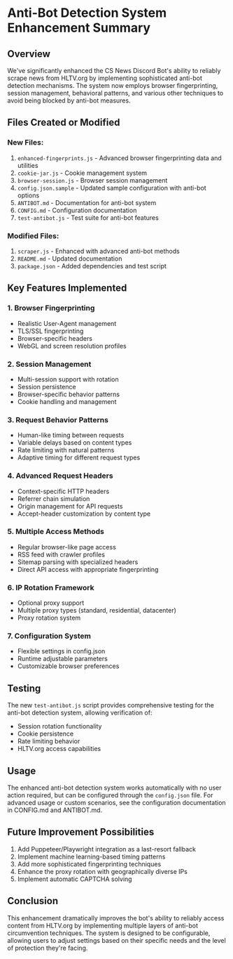 # Anti-Bot Detection System Enhancement Summary

## Overview
We've significantly enhanced the CS News Discord Bot's ability to reliably scrape news from HLTV.org by implementing sophisticated anti-bot detection mechanisms. The system now employs browser fingerprinting, session management, behavioral patterns, and various other techniques to avoid being blocked by anti-bot measures.

## Files Created or Modified

### New Files:
1. `enhanced-fingerprints.js` - Advanced browser fingerprinting data and utilities
2. `cookie-jar.js` - Cookie management system
3. `browser-session.js` - Browser session management
4. `config.json.sample` - Updated sample configuration with anti-bot options
5. `ANTIBOT.md` - Documentation for anti-bot system
6. `CONFIG.md` - Configuration documentation
7. `test-antibot.js` - Test suite for anti-bot features

### Modified Files:
1. `scraper.js` - Enhanced with advanced anti-bot methods
2. `README.md` - Updated documentation
3. `package.json` - Added dependencies and test script

## Key Features Implemented

### 1. Browser Fingerprinting
- Realistic User-Agent management
- TLS/SSL fingerprinting
- Browser-specific headers
- WebGL and screen resolution profiles

### 2. Session Management
- Multi-session support with rotation
- Session persistence
- Browser-specific behavior patterns
- Cookie handling and management

### 3. Request Behavior Patterns
- Human-like timing between requests
- Variable delays based on content types
- Rate limiting with natural patterns
- Adaptive timing for different request types

### 4. Advanced Request Headers
- Context-specific HTTP headers
- Referrer chain simulation
- Origin management for API requests
- Accept-header customization by content type

### 5. Multiple Access Methods
- Regular browser-like page access
- RSS feed with crawler profiles
- Sitemap parsing with specialized headers
- Direct API access with appropriate fingerprinting

### 6. IP Rotation Framework
- Optional proxy support
- Multiple proxy types (standard, residential, datacenter)
- Proxy rotation system

### 7. Configuration System
- Flexible settings in config.json
- Runtime adjustable parameters
- Customizable browser preferences

## Testing
The new `test-antibot.js` script provides comprehensive testing for the anti-bot detection system, allowing verification of:
- Session rotation functionality
- Cookie persistence
- Rate limiting behavior
- HLTV.org access capabilities

## Usage
The enhanced anti-bot detection system works automatically with no user action required, but can be configured through the `config.json` file. For advanced usage or custom scenarios, see the configuration documentation in CONFIG.md and ANTIBOT.md.

## Future Improvement Possibilities
1. Add Puppeteer/Playwright integration as a last-resort fallback
2. Implement machine learning-based timing patterns
3. Add more sophisticated fingerprinting techniques
4. Enhance the proxy rotation with geographically diverse IPs
5. Implement automatic CAPTCHA solving

## Conclusion
This enhancement dramatically improves the bot's ability to reliably access content from HLTV.org by implementing multiple layers of anti-bot circumvention techniques. The system is designed to be configurable, allowing users to adjust settings based on their specific needs and the level of protection they're facing.
